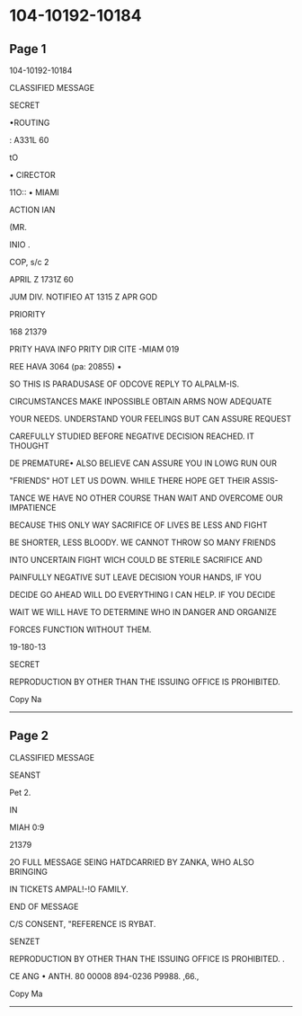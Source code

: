 # 104-10192-10184

## Page 1

104-10192-10184

CLASSIFIED MESSAGE

SECRET

•ROUTING

: A331L 60

tO

• CIRECTOR

11O:: • MIAMI

ACTION IAN

(MR.

INIO .

COP, s/c 2

APRIL Z 1731Z 60

JUM DIV. NOTIFIEO AT 1315 Z APR GOD

PRIORITY

168 21379

PRITY HAVA INFO PRITY DIR CITE -MIAM 019

REE HAVA 3064 (pa: 20855) •

SO THIS IS PARADUSASE OF ODCOVE REPLY TO ALPALM-IS.

CIRCUMSTANCES MAKE INPOSSIBLE OBTAIN ARMS NOW ADEQUATE

YOUR NEEDS. UNDERSTAND YOUR FEELINGS BUT CAN ASSURE REQUEST

CAREFULLY STUDIED BEFORE NEGATIVE DECISION REACHED. IT THOUGHT

DE PREMATURE• ALSO BELIEVE CAN ASSURE YOU IN LOWG RUN OUR

"FRIENDS" HOT LET US DOWN. WHILE THERE HOPE GET THEIR ASSIS-

TANCE WE HAVE NO OTHER COURSE THAN WAIT AND OVERCOME OUR IMPATIENCE

BECAUSE THIS ONLY WAY SACRIFICE OF LIVES BE LESS AND FIGHT

BE SHORTER, LESS BLOODY. WE CANNOT THROW SO MANY FRIENDS

INTO UNCERTAIN FIGHT WICH COULD BE STERILE SACRIFICE AND

PAINFULLY NEGATIVE SUT LEAVE DECISION YOUR HANDS, IF YOU

DECIDE GO AHEAD WILL DO EVERYTHING I CAN HELP. IF YOU DECIDE

WAIT WE WILL HAVE TO DETERMINE WHO IN DANGER AND ORGANIZE

FORCES FUNCTION WITHOUT THEM.

19-180-13

SECRET

REPRODUCTION BY OTHER THAN THE ISSUING OFFICE IS PROHIBITED.

Copy Na

---

## Page 2

CLASSIFIED MESSAGE

SEANST

Pet 2.

IN

MIAH 0:9

21379

2O FULL MESSAGE SEING HATDCARRIED BY ZANKA, WHO ALSO BRINGING

IN TICKETS AMPAL!-!O FAMILY.

END OF MESSAGE

C/S CONSENT, "REFERENCE IS RYBAT.

SENZET

REPRODUCTION BY OTHER THAN THE ISSUING OFFICE IS PROHIBITED. .

CE ANG • ANTH. 80 00008 894-0236 P9988. ,66.,

Copy Ma

---

